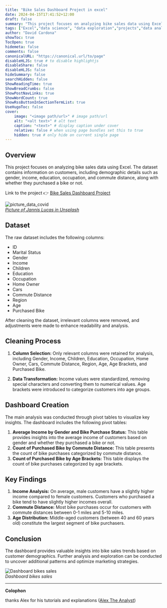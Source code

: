 ```yaml
---
title: "Bike Sales Dashboard Project in excel"
date: 2024-04-15T17:41:52+12:00
draft: false
summary: "This project focuses on analyzing bike sales data using Excel. The dataset contains information on customers, including demographic details such as gender, income, education, occupation, and commute distance, along with whether they purchased a bike or not."
tags: ["Excel","data science", "data exploration","projects","data analyzing"]
author: "David Cardona"
showToc: true
TocOpen: true
hidemeta: false
comments: false
canonicalURL: "https://canonical.url/to/page"
disableHLJS: true # to disable highlightjs
disableShare: false
disableHLJS: false
hideSummary: false
searchHidden: false
ShowReadingTime: true
ShowBreadCrumbs: false
ShowPostNavLinks: true
ShowWordCount: true
ShowRssButtonInSectionTermList: true
UseHugoToc: false
cover:
    image: "<image path/url>" # image path/url
    alt: "<alt text>" # alt text
    caption: "<text>" # display caption under cover
    relative: false # when using page bundles set this to true
    hidden: true # only hide on current single page
---
```


## Overview
This project focuses on analyzing bike sales data using Excel. The dataset contains information on customers, including demographic details such as gender, income, education, occupation, and commute distance, along with whether they purchased a bike or not.


Link to the project 👉
[Bike Sales Dashboard Project](https://github.com/davidcardonadev/dashboard_bikes_sales_in_excel)


![picture_data_covid](/images/bikes_sales.jpg)\
*[Picture of Jannis Lucas in Unsplash](https://unsplash.com/es/fotos/bicicletas-estacionadas-afuera-de-la-tienda-cLkZNkoyRjE?utm_content=creditShareLink&utm_medium=referral&utm_source=unsplash)*

## Dataset
The raw dataset includes the following columns:
- ID
- Marital Status
- Gender
- Income
- Children
- Education
- Occupation
- Home Owner
- Cars
- Commute Distance
- Region
- Age
- Purchased Bike

After cleaning the dataset, irrelevant columns were removed, and adjustments were made to enhance readability and analysis.

## Cleaning Process
1. **Column Selection:** Only relevant columns were retained for analysis, including Gender, Income, Children, Education, Occupation, Home Owner, Cars, Commute Distance, Region, Age, Age Brackets, and Purchased Bike.

2. **Data Transformation:** Income values were standardized, removing special characters and converting them to numerical values. Age brackets were introduced to categorize customers into age groups.

## Dashboard Creation
The main analysis was conducted through pivot tables to visualize key insights. The dashboard includes the following pivot tables:
1. **Average Income by Gender and Bike Purchase Status:** This table provides insights into the average income of customers based on gender and whether they purchased a bike or not.
2. **Count of Purchased Bike by Commute Distance:** This table presents the count of bike purchases categorized by commute distance.
3. **Count of Purchased Bike by Age Brackets:** This table displays the count of bike purchases categorized by age brackets.

## Key Findings
1. **Income Analysis:** On average, male customers have a slightly higher income compared to female customers. Customers who purchased a bike tend to have slightly higher incomes overall.
2. **Commute Distance:** Most bike purchases occur for customers with commute distances between 0-1 miles and 5-10 miles.
3. **Age Distribution:** Middle-aged customers (between 40 and 60 years old) constitute the largest segment of bike purchasers.

## Conclusion
The dashboard provides valuable insights into bike sales trends based on customer demographics. Further analysis and exploration can be conducted to uncover additional patterns and optimize marketing strategies.

![Dashboard bikes sales](/images/dashboard_bikes_sales.jpg)\
*Dashboard bikes sales*

--- 
**Colophon**  

thanks Alex for his tutorials and explanations ([Alex The Analyst](https://www.alextheanalyst.com/))
